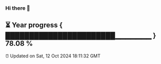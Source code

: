 ### Hi there 👋
⏳ Year progress { ███████████████████████▁▁▁▁▁▁▁ } 78.08 %
---
⏰ Updated on Sat, 12 Oct 2024 18:11:32 GMT

